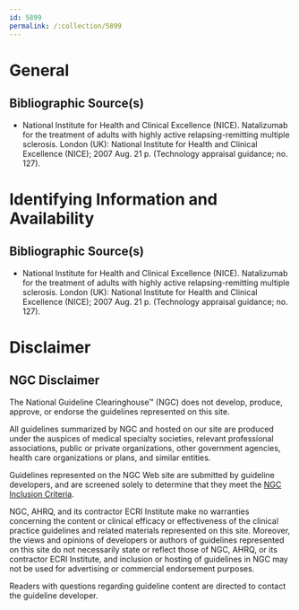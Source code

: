 ```yaml
---
id: 5899
permalink: /:collection/5899
---
```


# General

## Bibliographic Source(s)

- National Institute for Health and Clinical Excellence (NICE). Natalizumab for the treatment of adults with highly active relapsing-remitting multiple sclerosis. London (UK): National Institute for Health and Clinical Excellence (NICE); 2007 Aug. 21 p. (Technology appraisal guidance; no. 127).

# Identifying Information and Availability

## Bibliographic Source(s)

- National Institute for Health and Clinical Excellence (NICE). Natalizumab for the treatment of adults with highly active relapsing-remitting multiple sclerosis. London (UK): National Institute for Health and Clinical Excellence (NICE); 2007 Aug. 21 p. (Technology appraisal guidance; no. 127).

# Disclaimer

## NGC Disclaimer

The National Guideline Clearinghouse™ (NGC) does not develop, produce, approve, or endorse the guidelines represented on this site.

All guidelines summarized by NGC and hosted on our site are produced under the auspices of medical specialty societies, relevant professional associations, public or private organizations, other government agencies, health care organizations or plans, and similar entities.

Guidelines represented on the NGC Web site are submitted by guideline developers, and are screened solely to determine that they meet the [NGC Inclusion Criteria](/help-and-about/summaries/inclusion-criteria).

NGC, AHRQ, and its contractor ECRI Institute make no warranties concerning the content or clinical efficacy or effectiveness of the clinical practice guidelines and related materials represented on this site. Moreover, the views and opinions of developers or authors of guidelines represented on this site do not necessarily state or reflect those of NGC, AHRQ, or its contractor ECRI Institute, and inclusion or hosting of guidelines in NGC may not be used for advertising or commercial endorsement purposes.

Readers with questions regarding guideline content are directed to contact the guideline developer.

